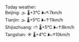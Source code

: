 Today weather:  
Beijing: 🌫  🌡️+3°C 🌬️↖7km/h  
Tianjin: 🌫  🌡️+5°C 🌬️↑11km/h  
Shijiazhuang: ⛅️  🌡️+5°C 🌬️↑8km/h  
Tangshan: ☀️   🌡️+4°C 🌬️↗10km/h  
